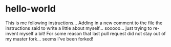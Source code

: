 # hello-world
This is me following instructions... 
Adding in a new comment to the file
the instructions said to write a little about myself... sooooo... just trying to re-invent myself a bit!
For some reason that last pull request did not stay out of my master fork... seems I've been forked!
